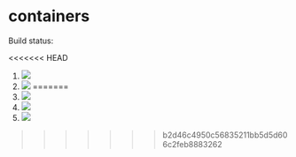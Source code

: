 # containers

Build status:

<<<<<<< HEAD
1. [![](https://github.com/JustinEsters/contiainers_justin/workflows/tests-fibonacci/badge.svg)](https://github.com/JustinEsters/contiainers_justin/actions?query=workflow%3Atests-fibonacci)
1. [![](https://github.com/JustinEsters/contiainers_justin/workflows/tests-range/badge.svg)](https://github.com/JustinEsters/contiainers_justin/actions?query=workflow%3Atests-range)
=======
1. [![](https://github.com/mikeizbicki/containers/workflows/tests-fibonacci/badge.svg)](https://github.com/mikeizbicki/containers/actions?query=workflow%3Atests-fibonacci)
1. [![](https://github.com/mikeizbicki/containers/workflows/tests-range/badge.svg)](https://github.com/mikeizbicki/containers/actions?query=workflow%3Atests-range)
1. [![](https://github.com/mikeizbicki/containers/workflows/tests-unicode/badge.svg)](https://github.com/mikeizbicki/containers/actions?query=workflow%3Atests-unicode)
>>>>>>> b2d46c4950c56835211bb5d5d606c2feb8883262
